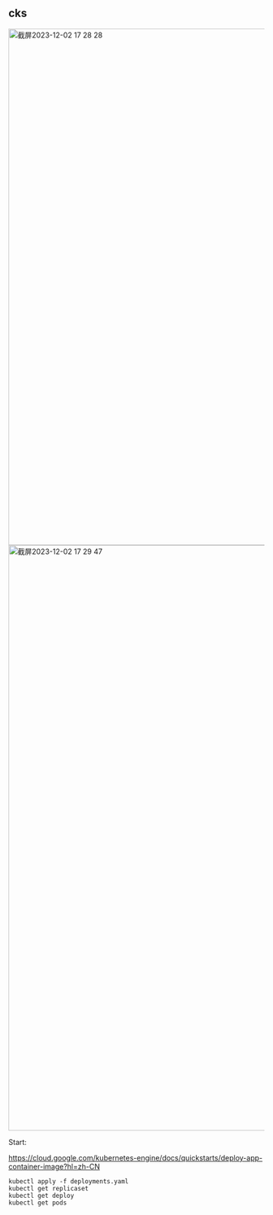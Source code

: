 ## cks

<img width="1016" alt="截屏2023-12-02 17 28 28" src="https://github.com/koobaw/nova-x/assets/52964886/8e665d8e-fe9c-47d9-85dd-e1fcc2e21069">
<img width="1152" alt="截屏2023-12-02 17 29 47" src="https://github.com/koobaw/nova-x/assets/52964886/cf4de798-d37a-411b-ad35-4bb561273c5b">


Start:

https://cloud.google.com/kubernetes-engine/docs/quickstarts/deploy-app-container-image?hl=zh-CN


```
kubectl apply -f deployments.yaml  
kubectl get replicaset 
kubectl get deploy 
kubectl get pods 
```
